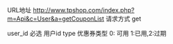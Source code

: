 URL地址
http://www.tpshop.com/index.php?m=Api&c=User&a=getCouponList
请求方式
get

user_id
必选
用户id
type
优惠券类型
0: 可用 1:已用,2:过期
